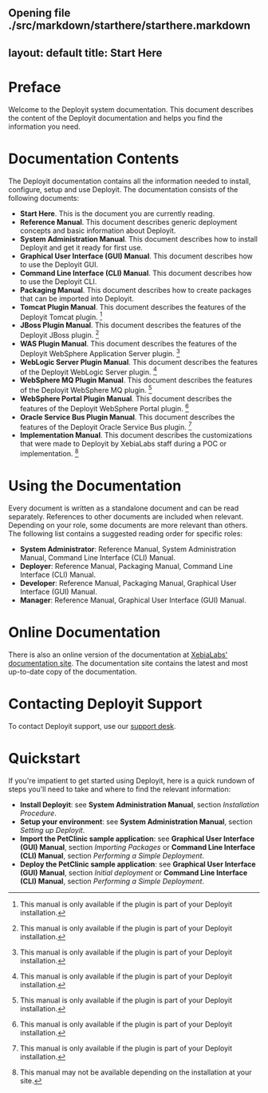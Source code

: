 Opening file ./src/markdown/starthere/starthere.markdown
----
layout: default
title: Start Here
----

# Preface #

Welcome to the Deployit system documentation. This document describes the content of the Deployit documentation and helps you find the information you need.

# Documentation Contents #

The Deployit documentation contains all the information needed to install, configure, setup and use Deployit. The documentation consists of the following documents:

* **Start Here**. This is the document you are currently reading.
* **Reference Manual**. This document describes generic deployment concepts and basic information about Deployit.
* **System Administration Manual**. This document describes how to install Deployit and get it ready for first use.
* **Graphical User Interface (GUI) Manual**. This document describes how to use the Deployit GUI.
* **Command Line Interface (CLI) Manual**. This document describes how to use the Deployit CLI.
* **Packaging Manual**. This document describes how to create packages that can be imported into Deployit.
* **Tomcat Plugin Manual**. This document describes the features of the Deployit Tomcat plugin. [^1]
* **JBoss Plugin Manual**. This document describes the features of the Deployit JBoss plugin. [^1]
* **WAS Plugin Manual**. This document describes the features of the Deployit WebSphere Application Server plugin. [^1]
* **WebLogic Server Plugin Manual**. This document describes the features of the Deployit WebLogic Server plugin. [^1]
* **WebSphere MQ Plugin Manual**. This document describes the features of the Deployit WebSphere MQ plugin. [^1]
* **WebSphere Portal Plugin Manual**. This document describes the features of the Deployit WebSphere Portal plugin. [^1]
* **Oracle Service Bus Plugin Manual**. This document describes the features of the Deployit Oracle Service Bus plugin. [^1]
* **Implementation Manual**. This document describes the customizations that were made to Deployit by XebiaLabs staff during a POC or implementation. [^2]

[^1]: This manual is only available if the plugin is part of your Deployit installation.
[^2]: This manual may not be available depending on the installation at your site.

# Using the Documentation #

Every document is written as a standalone document and can be read separately. References to other documents are included when relevant. Depending on your role, some documents are more relevant than others. The following list contains a suggested reading order for specific roles:

* **System Administrator**: Reference Manual, System Administration Manual, Command Line Interface (CLI) Manual.
* **Deployer**: Reference Manual, Packaging Manual, Command Line Interface (CLI) Manual.
* **Developer**: Reference Manual, Packaging Manual, Graphical User Interface (GUI) Manual.
* **Manager**: Reference Manual, Graphical User Interface (GUI) Manual.

# Online Documentation #

There is also an online version of the documentation at [XebiaLabs' documentation site](http://docs.xebialabs.com). The documentation site contains the latest and most up-to-date copy of the documentation.

# Contacting Deployit Support #

To contact Deployit support, use our [support desk](http://support.xebialabs.com).

# Quickstart #

If you're impatient to get started using Deployit, here is a quick rundown of steps you'll need to take and where to find the relevant information:

* **Install Deployit**: see **System Administration Manual**, section _Installation Procedure_.
* **Setup your environment**: see **System Administration Manual**, section _Setting up Deployit_.
* **Import the PetClinic sample application**: see **Graphical User Interface (GUI) Manual**, section _Importing Packages_ or **Command Line Interface (CLI) Manual**, section _Performing a Simple Deployment_.
* **Deploy the PetClinic sample application**: see **Graphical User Interface (GUI) Manual**, section _Initial deployment_ or **Command Line Interface (CLI) Manual**, section _Performing a Simple Deployment_.
